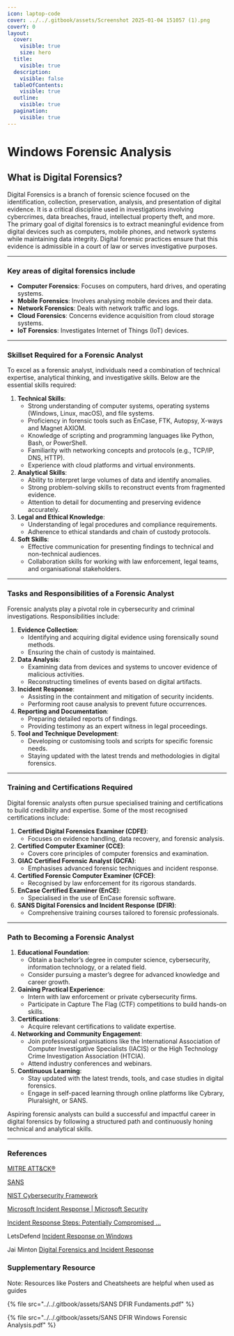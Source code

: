 ```yaml
---
icon: laptop-code
cover: ../../.gitbook/assets/Screenshot 2025-01-04 151057 (1).png
coverY: 0
layout:
  cover:
    visible: true
    size: hero
  title:
    visible: true
  description:
    visible: false
  tableOfContents:
    visible: true
  outline:
    visible: true
  pagination:
    visible: true
---
```


# Windows Forensic Analysis

## **What is Digital Forensics?**

Digital Forensics is a branch of forensic science focused on the identification, collection, preservation, analysis, and presentation of digital evidence. It is a critical discipline used in investigations involving cybercrimes, data breaches, fraud, intellectual property theft, and more. The primary goal of digital forensics is to extract meaningful evidence from digital devices such as computers, mobile phones, and network systems while maintaining data integrity. Digital forensic practices ensure that this evidence is admissible in a court of law or serves investigative purposes.

***

### Key areas of digital forensics include

* **Computer Forensics**: Focuses on computers, hard drives, and operating systems.
* **Mobile Forensics**: Involves analysing mobile devices and their data.
* **Network Forensics**: Deals with network traffic and logs.
* **Cloud Forensics**: Concerns evidence acquisition from cloud storage systems.
* **IoT Forensics**: Investigates Internet of Things (IoT) devices.

***

### **Skillset Required for a Forensic Analyst**

To excel as a forensic analyst, individuals need a combination of technical expertise, analytical thinking, and investigative skills. Below are the essential skills required:

1. **Technical Skills**:
   * Strong understanding of computer systems, operating systems (Windows, Linux, macOS), and file systems.
   * Proficiency in forensic tools such as EnCase, FTK, Autopsy, X-ways and Magnet AXIOM.
   * Knowledge of scripting and programming languages like Python, Bash, or PowerShell.
   * Familiarity with networking concepts and protocols (e.g., TCP/IP, DNS, HTTP).
   * Experience with cloud platforms and virtual environments.
2. **Analytical Skills**:
   * Ability to interpret large volumes of data and identify anomalies.
   * Strong problem-solving skills to reconstruct events from fragmented evidence.
   * Attention to detail for documenting and preserving evidence accurately.
3. **Legal and Ethical Knowledge**:
   * Understanding of legal procedures and compliance requirements.
   * Adherence to ethical standards and chain of custody protocols.
4. **Soft Skills**:
   * Effective communication for presenting findings to technical and non-technical audiences.
   * Collaboration skills for working with law enforcement, legal teams, and organisational stakeholders.

***

### **Tasks and Responsibilities of a Forensic Analyst**

Forensic analysts play a pivotal role in cybersecurity and criminal investigations. Responsibilities include:

1. **Evidence Collection**:
   * Identifying and acquiring digital evidence using forensically sound methods.
   * Ensuring the chain of custody is maintained.
2. **Data Analysis**:
   * Examining data from devices and systems to uncover evidence of malicious activities.
   * Reconstructing timelines of events based on digital artifacts.
3. **Incident Response**:
   * Assisting in the containment and mitigation of security incidents.
   * Performing root cause analysis to prevent future occurrences.
4. **Reporting and Documentation**:
   * Preparing detailed reports of findings.
   * Providing testimony as an expert witness in legal proceedings.
5. **Tool and Technique Development**:
   * Developing or customising tools and scripts for specific forensic needs.
   * Staying updated with the latest trends and methodologies in digital forensics.

***

### **Training and Certifications Required**

Digital forensic analysts often pursue specialised training and certifications to build credibility and expertise. Some of the most recognised certifications include:

1. **Certified Digital Forensics Examiner (CDFE)**:
   * Focuses on evidence handling, data recovery, and forensic analysis.
2. **Certified Computer Examiner (CCE)**:
   * Covers core principles of computer forensics and examination.
3. **GIAC Certified Forensic Analyst (GCFA)**:
   * Emphasises advanced forensic techniques and incident response.
4. **Certified Forensic Computer Examiner (CFCE)**:
   * Recognised by law enforcement for its rigorous standards.
5. **EnCase Certified Examiner (EnCE)**:
   * Specialised in the use of EnCase forensic software.
6. **SANS Digital Forensics and Incident Response (DFIR)**:
   * Comprehensive training courses tailored to forensic professionals.

***

### **Path to Becoming a Forensic Analyst**

1. **Educational Foundation**:
   * Obtain a bachelor’s degree in computer science, cybersecurity, information technology, or a related field.
   * Consider pursuing a master’s degree for advanced knowledge and career growth.
2. **Gaining Practical Experience**:
   * Intern with law enforcement or private cybersecurity firms.
   * Participate in Capture The Flag (CTF) competitions to build hands-on skills.
3. **Certifications**:
   * Acquire relevant certifications to validate expertise.
4. **Networking and Community Engagement**:
   * Join professional organisations like the International Association of Computer Investigative Specialists (IACIS) or the High Technology Crime Investigation Association (HTCIA).
   * Attend industry conferences and webinars.
5. **Continuous Learning**:
   * Stay updated with the latest trends, tools, and case studies in digital forensics.
   * Engage in self-paced learning through online platforms like Cybrary, Pluralsight, or SANS.

Aspiring forensic analysts can build a successful and impactful career in digital forensics by following a structured path and continuously honing technical and analytical skills.

***

### References&#x20;

[MITRE ATT\&CK®](https://attack.mitre.org/)

[SANS](https://www.sans.org/posters/)

[NIST Cybersecurity Framework](https://www.nist.gov/cyberframework)

[Microsoft Incident Response | Microsoft Security](https://www.microsoft.com/en-us/security/business/microsoft-incident-response)

[Incident Response Steps: Potentially Compromised ...](https://itsupport.umd.edu/itsupport/?id=kb_article_view\&sysparm_article=KB0013906)

LetsDefend [Incident Response on Windows](https://app.letsdefend.io/training/lessons/incident-response-windows)

Jai Minton [Digital Forensics and Incident Response](https://www.jaiminton.com/cheatsheet/DFIR/)

### Supplementary Resource

Note: Resources like Posters and Cheatsheets are helpful when used as guides

{% file src="../../.gitbook/assets/SANS DFIR Fundaments.pdf" %}

{% file src="../../.gitbook/assets/SANS DFIR Windows Forensic Analysis.pdf" %}
